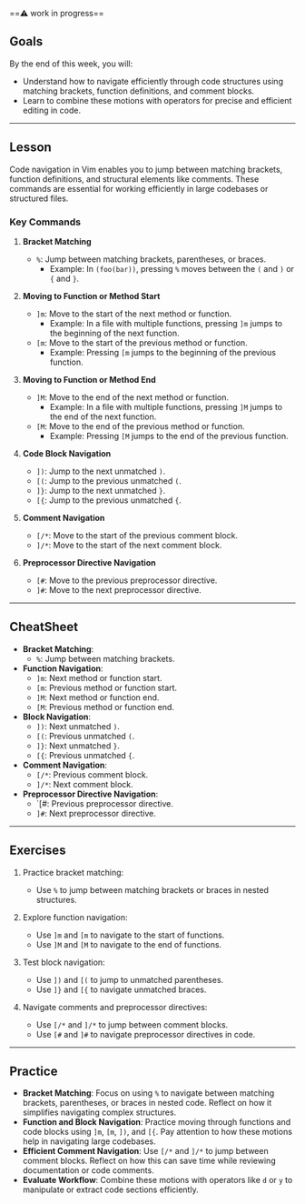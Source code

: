 ==⚠️ work in progress==
## Goals

By the end of this week, you will:

- Understand how to navigate efficiently through code structures using matching brackets, function definitions, and comment blocks.
- Learn to combine these motions with operators for precise and efficient editing in code.

---
## Lesson

Code navigation in Vim enables you to jump between matching brackets, function definitions, and structural elements like comments. These commands are essential for working efficiently in large codebases or structured files.

### Key Commands

1. **Bracket Matching**
    
    - `%`: Jump between matching brackets, parentheses, or braces.
        - Example: In `(foo(bar))`, pressing `%` moves between the `(` and `)` or `{` and `}`.
2. **Moving to Function or Method Start**
    
    - `]m`: Move to the start of the next method or function.
        - Example: In a file with multiple functions, pressing `]m` jumps to the beginning of the next function.
    - `[m`: Move to the start of the previous method or function.
        - Example: Pressing `[m` jumps to the beginning of the previous function.
3. **Moving to Function or Method End**
    
    - `]M`: Move to the end of the next method or function.
        - Example: In a file with multiple functions, pressing `]M` jumps to the end of the next function.
    - `[M`: Move to the end of the previous method or function.
        - Example: Pressing `[M` jumps to the end of the previous function.
4. **Code Block Navigation**
    
    - `])`: Jump to the next unmatched `)`.
    - `[(`: Jump to the previous unmatched `(`.
    - `]}`: Jump to the next unmatched `}`.
    - `[{`: Jump to the previous unmatched `{`.
5. **Comment Navigation**
    
    - `[/*`: Move to the start of the previous comment block.
    - `]/*`: Move to the start of the next comment block.
6. **Preprocessor Directive Navigation**
    
    - `[#`: Move to the previous preprocessor directive.
    - `]#`: Move to the next preprocessor directive.

---

## CheatSheet

- **Bracket Matching**:
    - `%`: Jump between matching brackets.
- **Function Navigation**:
    - `]m`: Next method or function start.
    - `[m`: Previous method or function start.
    - `]M`: Next method or function end.
    - `[M`: Previous method or function end.
- **Block Navigation**:
    - `])`: Next unmatched `)`.
    - `[(`: Previous unmatched `(`.
    - `]}`: Next unmatched `}`.
    - `[{`: Previous unmatched `{`.
- **Comment Navigation**:
    - `[/*`: Previous comment block.
    - `]/*`: Next comment block.
- **Preprocessor Directive Navigation**:
    - `[#: Previous preprocessor directive.
    - `]#`: Next preprocessor directive.

---

## Exercises

1. Practice bracket matching:
    
    - Use `%` to jump between matching brackets or braces in nested structures.
2. Explore function navigation:
    
    - Use `]m` and `[m` to navigate to the start of functions.
    - Use `]M` and `[M` to navigate to the end of functions.
3. Test block navigation:
    
    - Use `])` and `[(` to jump to unmatched parentheses.
    - Use `]}` and `[{` to navigate unmatched braces.
4. Navigate comments and preprocessor directives:
    
    - Use `[/*` and `]/*` to jump between comment blocks.
    - Use `[#` and `]#` to navigate preprocessor directives in code.

---

## Practice

- **Bracket Matching**: Focus on using `%` to navigate between matching brackets, parentheses, or braces in nested code. Reflect on how it simplifies navigating complex structures.
- **Function and Block Navigation**: Practice moving through functions and code blocks using `]m`, `[m`, `])`, and `[{`. Pay attention to how these motions help in navigating large codebases.
- **Efficient Comment Navigation**: Use `[/*` and `]/*` to jump between comment blocks. Reflect on how this can save time while reviewing documentation or code comments.
- **Evaluate Workflow**: Combine these motions with operators like `d` or `y` to manipulate or extract code sections efficiently.